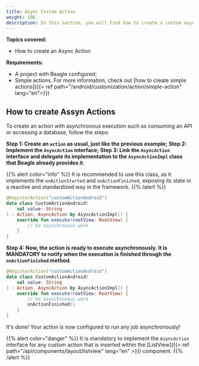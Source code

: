 ```yaml
---
title: Async Custom Action
weight: 106
description: In this section, you will find how to create a custom async action.
---
```


**Topics covered:**
 - How to create an Async Action

**Requirements:**
 - A project with Beagle configured;
 - Simple actions. For more information, check out [how to create simple actions]({{< ref path="/android/customization/action/simple-action" lang="en">}})

 ## How to create Assyn Actions

To create an action with asynchronous execution such as consuming an API or accessing a database, follow the steps:

**Step 1: Create an `action` as usual, just like the previous example;**
**Step 2: Implement the `AsyncAction` interface;**
**Step 3: Link the `AsyncAction` interface and delegate its implementation to the `AsyncActionImpl` class that Beagle already provides it.**

{{% alert color="info" %}}
It is recommended to use this class, as it implements the `onActionStarted` and `onActionFinished`, exposing its state in a reactive and standardized way in the framework.
{{% /alert %}}

```kotlin
@RegisterAction("customActionAndroid")
data class CustomActionAndroid(
    val value: String
) : Action, AsyncAction by AsyncActionImpl() {
    override fun execute(rootView: RootView) {
        // Do asynchronous work
    }
}
```

**Step 4: Now, the action is ready to execute asynchronously. It is MANDATORY to notify when the execution is finished through the `onActionFinished` method.**

```kotlin
@RegisterAction("customActionAndroid")
data class CustomActionAndroid(
    val value: String
) : Action, AsyncAction by AsyncActionImpl() {
    override fun execute(rootView: RootView) {
        // Do asynchronous work
        onActionFinished()
    }
}
```

It's done! Your action is now configured to run any job asynchronously!

{{% alert color="danger" %}}
It is mandatory to implement the `AsyncAction` interface for any custom action that is inserted within the [ListView]({{< ref path="/api/components/layout/listview" lang="en" >}}) component.
{{% /alert %}}
